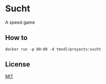 # Sucht

A speed game

## How to

```
docker run -p 80:80 -d tmvdl/projects:sucht
```

## License

[MIT](./LICENSE)
